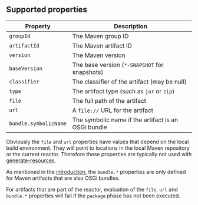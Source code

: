 <!--
  #%L
  Alta Maven Plugin
  %%
  Copyright (C) 2014 - 2020 Andreas Veithen
  %%
  Licensed under the Apache License, Version 2.0 (the "License");
  you may not use this file except in compliance with the License.
  You may obtain a copy of the License at
  
       http://www.apache.org/licenses/LICENSE-2.0
  
  Unless required by applicable law or agreed to in writing, software
  distributed under the License is distributed on an "AS IS" BASIS,
  WITHOUT WARRANTIES OR CONDITIONS OF ANY KIND, either express or implied.
  See the License for the specific language governing permissions and
  limitations under the License.
  #L%
  -->

## Supported properties

| Property              | Description                                         |
| --------------------- | --------------------------------------------------- |
| `groupId`             | The Maven group ID                                  |
| `artifactId`          | The Maven artifact ID                               |
| `version`             | The Maven version                                   |
| `baseVersion`         | The base version (`*-SNAPSHOT` for snapshots)       |
| `classifier`          | The classifier of the artifact (may be null)        |
| `type`                | The artifact type (such as `jar` or `zip`)          |
| `file`                | The full path of the artifact                       |
| `url`                 | A `file://` URL for the artifact                    |
| `bundle.symbolicName` | The symbolic name if the artifact is an OSGi bundle |

Obviously the `file` and `url` properties have values that depend on the local build
environment. They will point to locations in the local Maven repository or the current reactor.
Therefore these properties are typically not used with
[generate-resources](./generate-resources-mojo.html).

As mentioned in the [introduction](./index.html#Unresolvable_properties), the `bundle.*`
properties are only defined for Maven artifacts that are also OSGi bundles.

For artifacts that are part of the reactor, evaluation of the `file`, `url` and
`bundle.*` properties will fail if the `package` phase has not been executed.

